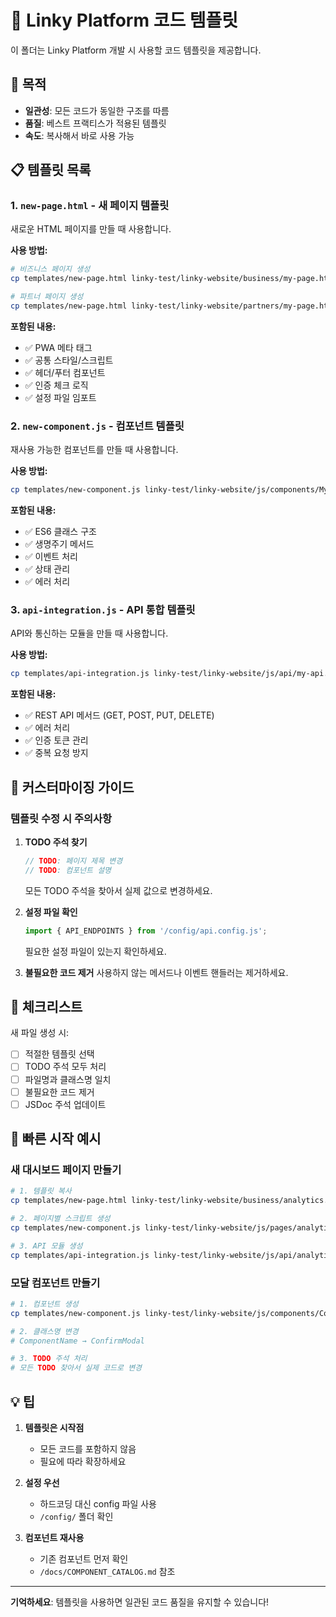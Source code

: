 # 📁 Linky Platform 코드 템플릿

이 폴더는 Linky Platform 개발 시 사용할 코드 템플릿을 제공합니다.

## 🎯 목적
- **일관성**: 모든 코드가 동일한 구조를 따름
- **품질**: 베스트 프랙티스가 적용된 템플릿
- **속도**: 복사해서 바로 사용 가능

## 📋 템플릿 목록

### 1. `new-page.html` - 새 페이지 템플릿
새로운 HTML 페이지를 만들 때 사용합니다.

**사용 방법:**
```bash
# 비즈니스 페이지 생성
cp templates/new-page.html linky-test/linky-website/business/my-page.html

# 파트너 페이지 생성  
cp templates/new-page.html linky-test/linky-website/partners/my-page.html
```

**포함된 내용:**
- ✅ PWA 메타 태그
- ✅ 공통 스타일/스크립트
- ✅ 헤더/푸터 컴포넌트
- ✅ 인증 체크 로직
- ✅ 설정 파일 임포트

### 2. `new-component.js` - 컴포넌트 템플릿
재사용 가능한 컴포넌트를 만들 때 사용합니다.

**사용 방법:**
```bash
cp templates/new-component.js linky-test/linky-website/js/components/MyComponent.js
```

**포함된 내용:**
- ✅ ES6 클래스 구조
- ✅ 생명주기 메서드
- ✅ 이벤트 처리
- ✅ 상태 관리
- ✅ 에러 처리

### 3. `api-integration.js` - API 통합 템플릿
API와 통신하는 모듈을 만들 때 사용합니다.

**사용 방법:**
```bash
cp templates/api-integration.js linky-test/linky-website/js/api/my-api.js
```

**포함된 내용:**
- ✅ REST API 메서드 (GET, POST, PUT, DELETE)
- ✅ 에러 처리
- ✅ 인증 토큰 관리
- ✅ 중복 요청 방지

## 🔧 커스터마이징 가이드

### 템플릿 수정 시 주의사항

1. **TODO 주석 찾기**
   ```javascript
   // TODO: 페이지 제목 변경
   // TODO: 컴포넌트 설명
   ```
   모든 TODO 주석을 찾아서 실제 값으로 변경하세요.

2. **설정 파일 확인**
   ```javascript
   import { API_ENDPOINTS } from '/config/api.config.js';
   ```
   필요한 설정 파일이 있는지 확인하세요.

3. **불필요한 코드 제거**
   사용하지 않는 메서드나 이벤트 핸들러는 제거하세요.

## 📝 체크리스트

새 파일 생성 시:
- [ ] 적절한 템플릿 선택
- [ ] TODO 주석 모두 처리
- [ ] 파일명과 클래스명 일치
- [ ] 불필요한 코드 제거
- [ ] JSDoc 주석 업데이트

## 🚀 빠른 시작 예시

### 새 대시보드 페이지 만들기
```bash
# 1. 템플릿 복사
cp templates/new-page.html linky-test/linky-website/business/analytics.html

# 2. 페이지별 스크립트 생성
cp templates/new-component.js linky-test/linky-website/js/pages/analytics.js

# 3. API 모듈 생성
cp templates/api-integration.js linky-test/linky-website/js/api/analytics-api.js
```

### 모달 컴포넌트 만들기
```bash
# 1. 컴포넌트 생성
cp templates/new-component.js linky-test/linky-website/js/components/ConfirmModal.js

# 2. 클래스명 변경
# ComponentName → ConfirmModal

# 3. TODO 주석 처리
# 모든 TODO 찾아서 실제 코드로 변경
```

## 💡 팁

1. **템플릿은 시작점**
   - 모든 코드를 포함하지 않음
   - 필요에 따라 확장하세요

2. **설정 우선**
   - 하드코딩 대신 config 파일 사용
   - `/config/` 폴더 확인

3. **컴포넌트 재사용**
   - 기존 컴포넌트 먼저 확인
   - `/docs/COMPONENT_CATALOG.md` 참조

---

**기억하세요**: 템플릿을 사용하면 일관된 코드 품질을 유지할 수 있습니다!